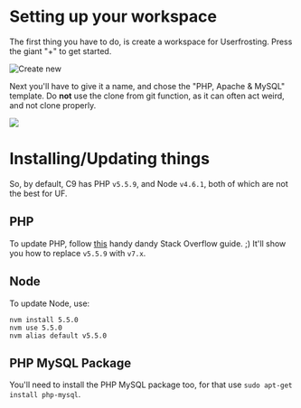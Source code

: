 # Setting up your workspace
The first thing you have to do, is create a workspace for Userfrosting. Press the giant "+" to get started.

![Create new](http://p1.pichost.me/640/79/2044415.png)

Next you'll have to give it a name, and chose the "PHP, Apache & MySQL" template. Do **not** use the clone from git function, as it can often act weird, and not clone properly.

![](http://p1.pichost.me/640/79/2044416.png)
# Installing/Updating things
So, by default, C9 has PHP `v5.5.9`, and Node `v4.6.1`, both of which are not the best for UF.
## PHP
To update PHP, follow [this](http://askubuntu.com/a/760926) handy dandy Stack Overflow guide. ;)
It'll show you how to replace `v5.5.9` with `v7.x`.
## Node
To update Node, use:
```
nvm install 5.5.0
nvm use 5.5.0
nvm alias default v5.5.0
```
## PHP MySQL Package
You'll need to install the PHP MySQL package too, for that use `sudo apt-get install php-mysql`.